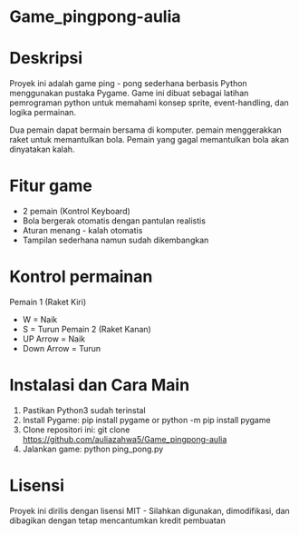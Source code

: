 # Game_pingpong-aulia

# Deskripsi
Proyek ini adalah game ping - pong sederhana berbasis Python menggunakan pustaka Pygame. Game ini dibuat sebagai latihan pemrograman python untuk memahami konsep sprite, event-handling, dan logika permainan.

Dua pemain dapat bermain bersama di komputer. pemain menggerakkan raket untuk memantulkan bola. Pemain yang gagal memantulkan bola akan dinyatakan kalah.

# Fitur game
- 2 pemain (Kontrol Keyboard)
- Bola bergerak otomatis dengan pantulan realistis
- Aturan menang - kalah otomatis
- Tampilan sederhana namun sudah dikembangkan

# Kontrol permainan
Pemain 1 (Raket Kiri)
- W = Naik
- S = Turun
Pemain 2 (Raket Kanan)
- UP Arrow = Naik
- Down Arrow = Turun

# Instalasi dan Cara Main
1. Pastikan Python3 sudah terinstal
2. Install Pygame:
   pip install pygame or python -m pip install pygame
3. Clone repositori ini:
   git clone https://github.com/auliazahwa5/Game_pingpong-aulia
4. Jalankan game:
   python ping_pong.py

# Lisensi
Proyek ini dirilis dengan lisensi MIT - Silahkan digunakan, dimodifikasi, dan dibagikan dengan tetap mencantumkan kredit pembuatan
